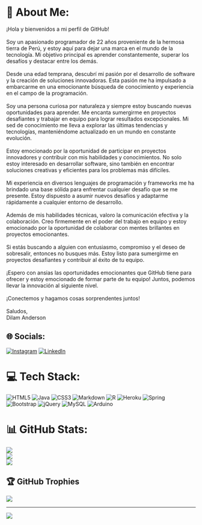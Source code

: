 # 💫 About Me:
¡Hola y bienvenidos a mi perfil de GitHub!<br><br>Soy un apasionado programador de 22 años proveniente de la hermosa tierra de Perú, y estoy aquí para dejar una marca en el mundo de la tecnología. Mi objetivo principal es aprender constantemente, superar los desafíos y destacar entre los demás.<br><br>Desde una edad temprana, descubrí mi pasión por el desarrollo de software y la creación de soluciones innovadoras. Esta pasión me ha impulsado a embarcarme en una emocionante búsqueda de conocimiento y experiencia en el campo de la programación.<br><br>Soy una persona curiosa por naturaleza y siempre estoy buscando nuevas oportunidades para aprender. Me encanta sumergirme en proyectos desafiantes y trabajar en equipo para lograr resultados excepcionales. Mi sed de conocimiento me lleva a explorar las últimas tendencias y tecnologías, manteniéndome actualizado en un mundo en constante evolución.<br><br>Estoy emocionado por la oportunidad de participar en proyectos innovadores y contribuir con mis habilidades y conocimientos. No solo estoy interesado en desarrollar software, sino también en encontrar soluciones creativas y eficientes para los problemas más difíciles.<br><br>Mi experiencia en diversos lenguajes de programación y frameworks me ha brindado una base sólida para enfrentar cualquier desafío que se me presente. Estoy dispuesto a asumir nuevos desafíos y adaptarme rápidamente a cualquier entorno de desarrollo.<br><br>Además de mis habilidades técnicas, valoro la comunicación efectiva y la colaboración. Creo firmemente en el poder del trabajo en equipo y estoy emocionado por la oportunidad de colaborar con mentes brillantes en proyectos emocionantes.<br><br>Si estás buscando a alguien con entusiasmo, compromiso y el deseo de sobresalir, entonces no busques más. Estoy listo para sumergirme en proyectos desafiantes y contribuir al éxito de tu equipo.<br><br>¡Espero con ansias las oportunidades emocionantes que GitHub tiene para ofrecer y estoy emocionado de formar parte de tu equipo! Juntos, podemos llevar la innovación al siguiente nivel.<br><br>¡Conectemos y hagamos cosas sorprendentes juntos!<br><br>Saludos,<br>Dilam Anderson


## 🌐 Socials:
[![Instagram](https://img.shields.io/badge/Instagram-%23E4405F.svg?logo=Instagram&logoColor=white)](https://instagram.com/diland_serkoich?igshid=MzNlNGNkZWQ4Mg==) [![LinkedIn](https://img.shields.io/badge/LinkedIn-%230077B5.svg?logo=linkedin&logoColor=white)](https://www.linkedin.com/in/dilamandersonchuquilinserkovich) 

# 💻 Tech Stack:
![HTML5](https://img.shields.io/badge/html5-%23E34F26.svg?style=for-the-badge&logo=html5&logoColor=white) ![Java](https://img.shields.io/badge/java-%23ED8B00.svg?style=for-the-badge&logo=java&logoColor=white) ![CSS3](https://img.shields.io/badge/css3-%231572B6.svg?style=for-the-badge&logo=css3&logoColor=white) ![Markdown](https://img.shields.io/badge/markdown-%23000000.svg?style=for-the-badge&logo=markdown&logoColor=white) ![R](https://img.shields.io/badge/r-%23276DC3.svg?style=for-the-badge&logo=r&logoColor=white) ![Heroku](https://img.shields.io/badge/heroku-%23430098.svg?style=for-the-badge&logo=heroku&logoColor=white) ![Spring](https://img.shields.io/badge/spring-%236DB33F.svg?style=for-the-badge&logo=spring&logoColor=white) ![Bootstrap](https://img.shields.io/badge/bootstrap-%23563D7C.svg?style=for-the-badge&logo=bootstrap&logoColor=white) ![jQuery](https://img.shields.io/badge/jquery-%230769AD.svg?style=for-the-badge&logo=jquery&logoColor=white) ![MySQL](https://img.shields.io/badge/mysql-%2300f.svg?style=for-the-badge&logo=mysql&logoColor=white) ![Arduino](https://img.shields.io/badge/-Arduino-00979D?style=for-the-badge&logo=Arduino&logoColor=white)
# 📊 GitHub Stats:
![](https://github-readme-stats.vercel.app/api?username=DylanSerkovich&theme=dark&hide_border=false&include_all_commits=false&count_private=false)<br/>
![](https://github-readme-streak-stats.herokuapp.com/?user=DylanSerkovich&theme=dark&hide_border=false)<br/>
![](https://github-readme-stats.vercel.app/api/top-langs/?username=DylanSerkovich&theme=dark&hide_border=false&include_all_commits=false&count_private=false&layout=compact)

## 🏆 GitHub Trophies
![](https://github-profile-trophy.vercel.app/?username=DylanSerkovich&theme=radical&no-frame=false&no-bg=true&margin-w=4)

---
[![](https://visitcount.itsvg.in/api?id=DylanSerkovich&icon=0&color=0)](https://visitcount.itsvg.in)

<!-- Proudly created with GPRM ( https://gprm.itsvg.in ) -->
